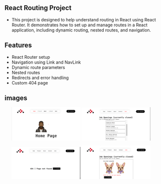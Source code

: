 ## React Routing Project

- This project is designed to help understand routing in React using React Router. It demonstrates how to set up and manage routes in a React application, including dynamic routing, nested routes, and navigation.

## Features

- React Router setup
- Navigation using Link and NavLink
- Dynamic route parameters
- Nested routes
- Redirects and error handling
- Custom 404 page

## images

<p align="center">
  <img src="./public/home.png" width="45%" />
  <img src="./public/jobs.png" width="45%" />
</p>
<p align="center">
  <img src="./public/image.png" width="45%" />
  <img src="./public/image1.png" width="45%" />
</p>
